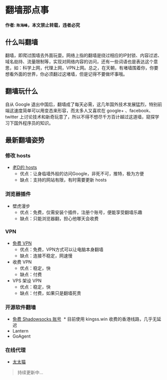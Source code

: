 # 翻墙那点事

__作者: `陈海峰`，本文禁止转载，违者必究__

## 什么叫翻墙

翻墙，即爬过围墙去外面玩耍。网络上指的翻墙是绕过相应的IP封锁、内容过滤、域名劫持、流量限制等，实现对网络内容的访问，还有一些词语也是表达这个意思，如：科学上网，代理上网，VPN上网。总之，在天朝，有堵墙围着你，你要想看外面的世界，你必须翻过这堵墙，但是记得不要做坏事哦。

## 翻墙玩什么

自从 Google 退出中国后，翻墙成了每天必需，这几年国外技术发展猛烈，特别前端这速度简单可以用变态来形容，而太多人又喜欢在 google+ 、facebook、twitter 上讨论技术和新奇玩意了，所以不得不想尽千方百计越过这道墙，窥探学习下国外程序员的知识。

## 最新翻墙姿势

### 修改 hosts

* [老D的 hosts](https://laod.org/hosts/2016-google-hosts.html)
    * 优点：让身临墙外般的访问Google，非死不可，推特，极为方便
    * 缺点：支持的网站有限，有时需要更新 hosts

### 浏览器插件
* 壁虎漫步
    * 优点：免费，仅需安装个插件，注册个账号，便能享受翻墙乐趣
    * 缺点：只能浏览器翻，担心他哪天会收费

### VPN

* [免费 VPN ](http://www.vpngate.net/cn/)
    * 优点：免费，VPN方式可以让电脑本身翻墙
    * 缺点：连接不稳定，网速慢
* 收费 VPN
    * 优点：稳定，快
    * 缺点：付费
* VPS 架设 VPN
    * 优点：稳定，快
    * 缺点：付费，如果只是翻墙死贵

### 开源软件翻墙
* [免费 Shadowsocks 账号](http://www.ishadowsocks.com/)
  * 目前使用 kingss.win 收费的香港线路，几乎无延迟
* Lantern
* GoAgent

### 在线代理
* [太太猫](http://www.kaikaimao.net/)

> 持续更新中...
